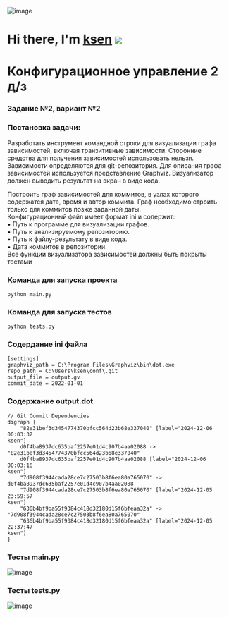 ![image](https://github.com/user-attachments/assets/29895f40-e764-4506-816d-d8a2a672756f)
# Hi there, I'm [ksen](https://daniilshat.ru/) ![](https://github.com/blackcater/blackcater/raw/main/images/Hi.gif) 
# Конфигурационное управление 2 д/з
### ﻿Задание №2, вариант №2
### Постановка задачи:
Разработать инструмент командной строки для визуализации графа 
зависимостей, включая транзитивные зависимости. Сторонние средства для 
получения зависимостей использовать нельзя. <br/>
Зависимости определяются для git-репозитория. Для описания графа 
зависимостей используется представление Graphviz. Визуализатор должен 
выводить результат на экран в виде кода.  <br/>

Построить граф зависимостей для коммитов, в узлах которого содержатся 
дата, время и автор коммита. Граф необходимо строить только для коммитов 
позже заданной даты.  <br/>
Конфигурационный файл имеет формат ini и содержит: <br/>
• Путь к программе для визуализации графов. <br/>
• Путь к анализируемому репозиторию.  <br/>
• Путь к файлу-результату в виде кода. <br/>
• Дата коммитов в репозитории. <br/>
Все функции визуализатора зависимостей должны быть покрыты тестами

### Команда для запуска проекта
```
python main.py
```
### Команда для запуска тестов
```
python tests.py
```
### Содердание ini файла
```
[settings]
graphviz_path = C:\Program Files\Graphviz\bin\dot.exe
repo_path = C:\Users\ksen\conf\.git
output_file = output.gv
commit_date = 2022-01-01
```
### Содержание output.dot
```
// Git Commit Dependencies
digraph {
	"82e31bef3d3454774370bfcc564d23b68e337040" [label="2024-12-06 00:03:32
ksen"]
	d0f4ba8937dc635baf2257e01d4c907b4aa02088 -> "82e31bef3d3454774370bfcc564d23b68e337040"
	d0f4ba8937dc635baf2257e01d4c907b4aa02088 [label="2024-12-06 00:03:16
ksen"]
	"7d908f3944cada28ce7c27503b8f6ea80a765070" -> d0f4ba8937dc635baf2257e01d4c907b4aa02088
	"7d908f3944cada28ce7c27503b8f6ea80a765070" [label="2024-12-05 23:59:57
ksen"]
	"636b4bf9ba55f9384c418d32180d15f6bfeaa32a" -> "7d908f3944cada28ce7c27503b8f6ea80a765070"
	"636b4bf9ba55f9384c418d32180d15f6bfeaa32a" [label="2024-12-05 22:37:47
ksen"]
}
```
### Тесты main.py
![image](https://github.com/user-attachments/assets/18934dfd-47d9-4527-a7f2-7be3d666e7db)
### Тесты tests.py
![image](https://github.com/user-attachments/assets/b1b52221-497e-40ce-9394-dd25f9a4e631)
